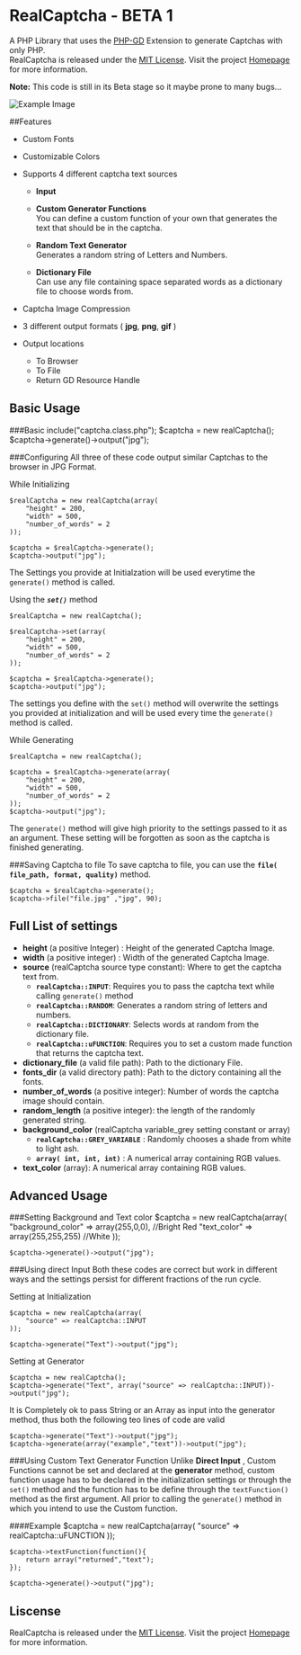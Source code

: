 RealCaptcha - BETA 1
=====================

A PHP Library that uses the [PHP-GD](http://php.net/manual/en/book.image.php) Extension to generate Captchas with only PHP.  
RealCaptcha is released under the [MIT License](http://projects.dichrome.tk/realCaptcha/license.php). Visit the project [Homepage](http://projects.dichrome.tk/realCaptcha/) for more information.

**Note:** This code is still in its Beta stage so it maybe prone to many bugs...

![Example Image](http://projects.dichrome.tk/realCaptcha/images/example.jpg)




##Features

+ Custom Fonts
+ Customizable Colors
+ Supports 4 different captcha text sources

    + __Input__<br>

    + __Custom Generator Functions__<br> You can define a custom function of your own that generates the text that should be in the captcha.<br>

    + __Random Text Generator__<br> Generates a random string of Letters and Numbers.<br>

    + __Dictionary File__<br> Can use any file containing space separated words as a dictionary file to choose words from.

+ Captcha Image Compression
+ 3 different output formats ( **jpg**, **png**, **gif** )
+ Output locations
    + To Browser
    + To File
    + Return GD Resource Handle



Basic Usage
---------------------------
###Basic
	include("captcha.class.php");
	$captcha = new realCaptcha();
	$captcha->generate()->output("jpg");


###Configuring
All three of these code output similar Captchas to the browser in JPG Format.  

While Initializing

	$realCaptcha = new realCaptcha(array(
		"height" = 200,
		"width" = 500,
		"number_of_words" = 2
	));

	$captcha = $realCaptcha->generate();
	$captcha->output("jpg");

The Settings you provide at Initialzation will be used everytime the `generate()` method is called.  

Using the ***`set()`*** method

	$realCaptcha = new realCaptcha();

	$realCaptcha->set(array(
		"height" = 200,
		"width" = 500,
		"number_of_words" = 2
	));

	$captcha = $realCaptcha->generate();
	$captcha->output("jpg");

The settings you define with the `set()` method will overwrite the settings you provided at initialization and will be used
every time the `generate()` method is called.  

While Generating


	$realCaptcha = new realCaptcha();

	$captcha = $realCaptcha->generate(array(
		"height" = 200,
		"width" = 500,
		"number_of_words" = 2
	));
	$captcha->output("jpg");

The `generate()` method will give high priority to the settings passed to it as an argument. These setting will be forgotten
as soon as the captcha is finished generating.



###Saving Captcha to file
To save captcha to file, you can use the **`file( file_path, format, quality)`** method.

	$captcha = $realCaptcha->generate();
	$captcha->file("file.jpg" ,"jpg", 90);

Full List of settings
--------------------------------
+ **height** (a positive Integer) : Height of the generated Captcha Image.
+ **width** (a positive integer) : Width of the generated Captcha Image.
+ **source** (realCaptcha source type constant): Where to get the captcha text from.
	+ **`realCaptcha::INPUT`**: Requires you to pass the captcha text while calling `generate()` method
	+ **`realCaptcha::RANDOM`**: Generates a random string of letters and numbers.
	+ **`realCaptcha::DICTIONARY`**: Selects words at random from the dictionary file.
	+ **`realCaptcha::uFUNCTION`**: Requires you to set a custom made function that returns the captcha text.
+ **dictionary_file** (a valid file path): Path to the dictionary File.
+ **fonts_dir** (a valid directory path): Path to the dictory containing all the fonts.
+ **number_of_words** (a positive integer): Number of words the captcha image should contain.
+ **random_length** (a positive integer): the length of the randomly generated string.
+ **background_color** (realCaptcha variable_grey setting constant or array)
	+ **`realCaptcha::GREY_VARIABLE`** : Randomly chooses a shade from white to light ash.
	+ **`array( int, int, int)`** : A numerical array containing RGB values.
+ **text_color** (array): A numerical array containing RGB values.


Advanced Usage
---------------------------
###Setting Background and Text color
	$captcha = new realCaptcha(array(
		"background_color" => array(255,0,0), //Bright Red
		"text_color" => array(255,255,255) //White
	));

	$captcha->generate()->output("jpg");

###Using direct Input
Both these codes are correct but work in different ways and the settings persist 
for different fractions of the run cycle.

Setting at Initialization

	$captcha = new realCaptcha(array(
		"source" => realCaptcha::INPUT
	));

	$captcha->generate("Text")->output("jpg");


Setting at Generator

	$captcha = new realCaptcha();
	$captcha->generate("Text", array("source" => realCaptcha::INPUT))->output("jpg");

It is Completely ok to pass String or an Array as input into the generator method,
thus both the following teo lines of code are valid

	$captcha->generate("Text")->output("jpg");
	$captcha->generate(array("example","text"))->output("jpg");

###Using Custom Text Generator Function
Unlike __Direct Input__ , Custom Functions cannot be set and declared at the __generator__ method,
custom function usage has to be declared in the initialization settings or through the `set()` method
and the function has to be define through the `textFunction()` method as the first argument. All prior to 
calling the `generate()` method in which you intend to use the Custom function.

####Example
	$captcha = new realCaptcha(array(
		"source" => realCaptcha::uFUNCTION
	));

	$captcha->textFunction(function(){
		return array("returned","text");
	});

	$captcha->generate()->output("jpg");


Liscense
---------
RealCaptcha is released under the [MIT License](http://projects.dichrome.tk/realCaptcha/license.php). Visit the project [Homepage](http://projects.dichrome.tk/realCaptcha/) for more information.
